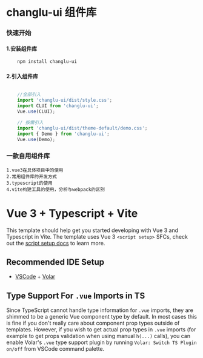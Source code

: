# changlu-ui 组件库

### 快速开始

#### 1.安装组件库

```bash
    npm install changlu-ui
```

#### 2.引入组件库

```javascript

    //全部引入
    import 'changlu-ui/dist/style.css';
    import CLUI from 'changlu-ui';
    Vue.use(CLUI);

    // 按需引入
    import 'changlu-ui/dist/theme-default/demo.css';
    import { Demo } from 'changlu-ui';
    Vue.use(Demo);

```

### 一款自用组件库

    1.vue3在具体项目中的使用
    2.常用组件库的开发方式
    3.typescript的使用
    4.vite构建工具的使用，分析与webpack的区别







# Vue 3 + Typescript + Vite

This template should help get you started developing with Vue 3 and Typescript in Vite. The template uses Vue 3 `<script setup>` SFCs, check out the [script setup docs](https://v3.vuejs.org/api/sfc-script-setup.html#sfc-script-setup) to learn more.

## Recommended IDE Setup

- [VSCode](https://code.visualstudio.com/) + [Volar](https://marketplace.visualstudio.com/items?itemName=johnsoncodehk.volar)

## Type Support For `.vue` Imports in TS

Since TypeScript cannot handle type information for `.vue` imports, they are shimmed to be a generic Vue component type by default. In most cases this is fine if you don't really care about component prop types outside of templates. However, if you wish to get actual prop types in `.vue` imports (for example to get props validation when using manual `h(...)` calls), you can enable Volar's `.vue` type support plugin by running `Volar: Switch TS Plugin on/off` from VSCode command palette.

